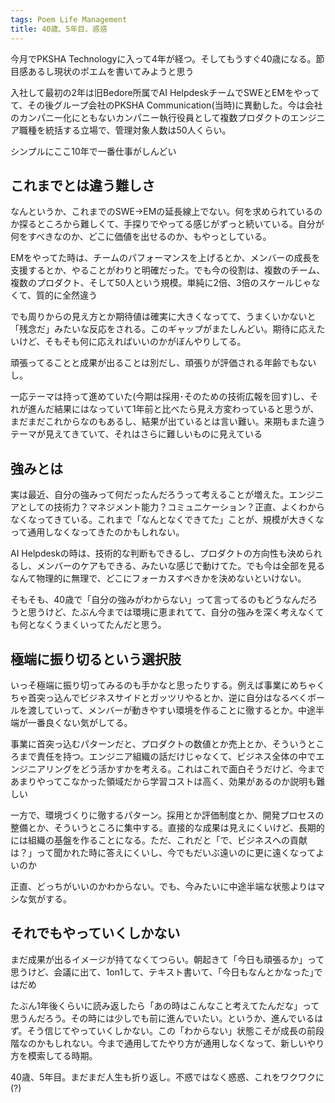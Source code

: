 ```yaml
---
tags: Poem Life Management 
title: 40歳、5年目、惑惑
---
```


今月でPKSHA Technologyに入って4年が経つ。そしてもうすぐ40歳になる。節目感あるし現状のポエムを書いてみようと思う

入社して最初の2年は旧Bedore所属でAI HelpdeskチームでSWEとEMをやってて、その後グループ会社のPKSHA Communication(当時)に異動した。今は会社のカンパニー化にともないカンパニー執行役員として複数プロダクトのエンジニア職種を統括する立場で、管理対象人数は50人くらい。

シンプルにここ10年で一番仕事がしんどい

## これまでとは違う難しさ

なんというか、これまでのSWE→EMの延長線上でない。何を求められているのか探るところから難しくて、手探りでやってる感じがずっと続いている。自分が何をすべきなのか、どこに価値を出せるのか、もやっとしている。

EMをやってた時は、チームのパフォーマンスを上げるとか、メンバーの成長を支援するとか、やることがわりと明確だった。でも今の役割は、複数のチーム、複数のプロダクト、そして50人という規模。単純に2倍、3倍のスケールじゃなくて、質的に全然違う

でも周りからの見え方とか期待値は確実に大きくなってて、うまくいかないと「残念だ」みたいな反応をされる。このギャップがまたしんどい。期待に応えたいけど、そもそも何に応えればいいのかがぼんやりしてる。

頑張ってることと成果が出ることは別だし、頑張りが評価される年齢でもないし。

一応テーマは持って進めていた(今期は採用･そのための技術広報を回す)し、それが進んだ結果にはなっていて1年前と比べたら見え方変わっていると思うが、まだまだこれからなのもあるし、結果が出ているとは言い難い。来期もまた違うテーマが見えてきていて、それはさらに難しいものに見えている

## 強みとは

実は最近、自分の強みって何だったんだろうって考えることが増えた。エンジニアとしての技術力？マネジメント能力？コミュニケーション？正直、よくわからなくなってきている。これまで「なんとなくできてた」ことが、規模が大きくなって通用しなくなってきたのかもしれない。

AI Helpdeskの時は、技術的な判断もできるし、プロダクトの方向性も決められるし、メンバーのケアもできる、みたいな感じで動けてた。でも今は全部を見るなんて物理的に無理で、どこにフォーカスすべきかを決めないといけない。

そもそも、40歳で「自分の強みがわからない」って言ってるのもどうなんだろうと思うけど、たぶん今までは環境に恵まれてて、自分の強みを深く考えなくても何となくうまくいってたんだと思う。

## 極端に振り切るという選択肢

いっそ極端に振り切ってみるのも手かなと思ったりする。例えば事業にめちゃくちゃ首突っ込んでビジネスサイドとガッツリやるとか、逆に自分はなるべくボールを渡していって、メンバーが動きやすい環境を作ることに徹するとか。中途半端が一番良くない気がしてる。

事業に首突っ込むパターンだと、プロダクトの数値とか売上とか、そういうところまで責任を持つ。エンジニア組織の話だけじゃなくて、ビジネス全体の中でエンジニアリングをどう活かすかを考える。これはこれで面白そうだけど、今まであまりやってこなかった領域だから学習コストは高く、効果があるのか説明も難しい

一方で、環境づくりに徹するパターン。採用とか評価制度とか、開発プロセスの整備とか、そういうところに集中する。直接的な成果は見えにくいけど、長期的には組織の基盤を作ることになる。ただ、これだと「で、ビジネスへの貢献は？」って聞かれた時に答えにくいし、今でもだいぶ遠いのに更に遠くなってよいのか

正直、どっちがいいのかわからない。でも、今みたいに中途半端な状態よりはマシな気がする。

## それでもやっていくしかない

まだ成果が出るイメージが持てなくてつらい。朝起きて「今日も頑張るか」って思うけど、会議に出て、1on1して、テキスト書いて、｢今日もなんとかなった｣ではだめ

たぶん1年後くらいに読み返したら「あの時はこんなこと考えてたんだな」って思うんだろう。その時には少しでも前に進んでいたい。というか、進んでいるはず。そう信じてやっていくしかない。この「わからない」状態こそが成長の前段階なのかもしれない。今まで通用してたやり方が通用しなくなって、新しいやり方を模索してる時期。

40歳、5年目。まだまだ人生も折り返し。不惑ではなく惑惑、これをワクワクに(?)